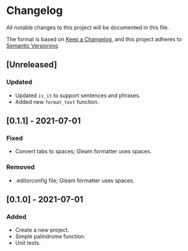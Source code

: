 # Changelog

All notable changes to this project will be documented in this file.

The format is based on [Keep a Changelog](https://keepachangelog.com/en/1.1.0/),
and this project adheres to [Semantic Versioning](https://semver.org/spec/v2.0.0.html).

## [Unreleased]

### Updated

- Updated `is_it` to support sentences and phrases.
- Added new `format_text` function.

## [0.1.1] - 2021-07-01

### Fixed

- Convert tabs to spaces; Gleam formatter uses spaces.

### Removed

- .editorconfig file; Gleam formatter uses spaces.

## [0.1.0] - 2021-07-01

### Added

- Create a new project.
- Simple palindrome function.
- Unit tests.

